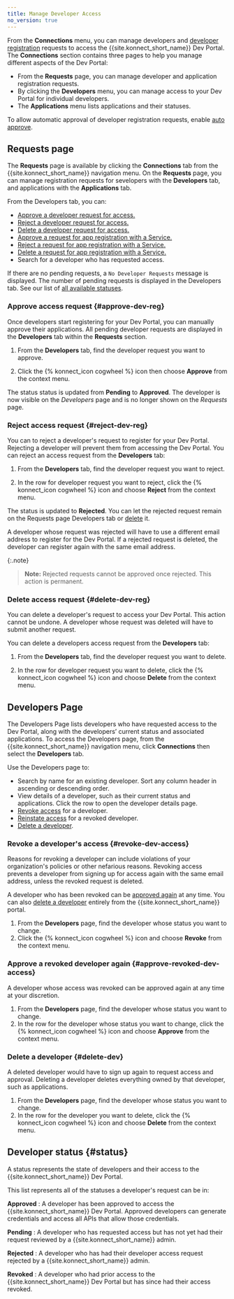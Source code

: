 ```yaml
---
title: Manage Developer Access
no_version: true
---
```

From the **Connections** menu, you can manage developers and [developer registration](/konnect/dev-portal/access-and-approval/dev-reg) requests to
access the {{site.konnect_short_name}} Dev Portal. The **Connections** section contains three pages to help you manage different aspects of the Dev Portal:
* From the **Requests** page, you can manage developer and application registration requests. 
* By clicking the **Developers** menu, you can manage access to your Dev Portal for individual developers. 
* The **Applications** menu lists applications and their statuses. 

To allow automatic approval of developer registration requests,
enable [auto approve](/konnect/dev-portal/access-and-approval/auto-approve-devs-apps).

## Requests page

The **Requests** page is available by clicking the **Connections** tab from the {{site.konnect_short_name}} navigation menu. On the **Requests** page, you can manage registration requests for sevelopers with the **Developers** tab, and applications with the **Applications** tab.


From the Developers tab, you can:

- [Approve a developer request for access.](#approve-dev-reg) 
- [Reject a developer request for access.](#reject-dev-reg)
- [Delete a developer request for access.](#delete-dev-reg)
- [Approve a request for app registration with a Service.](konnect/dev-portal/applications/manage-app-reg-requests/#approve-app-reg)
- [Reject a request for app registration with a Service.](konnect/dev-portal/applications/manage-app-reg-requests/#reject-app-reg)
- [Delete a request for app registration with a Service.](konnect/dev-portal/applications/manage-app-reg-requests/#delete-app-reg)
- Search for a developer who has requested access.

If there are no pending requests, a `No Developer Requests` message is displayed. The number of
pending requests is displayed in the Developers tab. See our list of [all available statuses](#status).


### Approve access request {#approve-dev-reg}
Once developers start registering for your Dev Portal, you can manually approve their applications. All pending developer requests are displayed in the **Developers** tab within the **Requests** section.

1. From the **Developers** tab, find the developer request you want to approve.

2.  Click the {% konnect_icon cogwheel %} icon then choose
   **Approve** from the context menu.

The status status is updated from **Pending** to **Approved**. The developer
is now visible on the _Developers_ page and is no longer shown on the _Requests_ page.

### Reject access request {#reject-dev-reg}
You can to reject a developer's request to register for your Dev Portal. Rejecting a developer will prevent them from accessing the Dev Portal. You can reject an access request from the **Developers** tab: 

1.  From the **Developers** tab, find the developer request you want to reject.

2.  In the row for developer request you want to reject, click the {% konnect_icon cogwheel %} icon and choose
   **Reject** from the context menu.

   The status is updated to **Rejected**. You can
   let the rejected request remain on the Requests page Developers tab or
   [delete](#delete-dev-reg) it.

A developer whose request was rejected will have to use a different email address to register for the Dev Portal. 
If a rejected request is deleted, the developer can register
again with the same email address.

{:.note}
> **Note:** Rejected requests cannot be approved once rejected. This action is permanent. 

### Delete access request {#delete-dev-reg}

You can delete a developer's request to access your Dev Portal. This action cannot be undone. A developer
whose request was deleted will have to submit another request. 

You can delete a developers access request from the **Developers** tab:

1. From the **Developers** tab, find the developer request you want to delete.

2. In the row for developer request you want to delete, click the {% konnect_icon cogwheel %} icon and choose
   **Delete** from the context menu.

## Developers Page

The Developers Page lists developers who have requested access to the Dev Portal, along with the developers’ current status and associated applications. 
To access the Developers page, from the {{site.konnect_short_name}} navigation menu, click **Connections** then select the **Developers** tab.

Use the Developers page to:

- Search by name for an existing developer. Sort any column header in ascending or descending order.
- View details of a developer, such as their current status and applications. Click the row
  to open the developer details page.
- [Revoke access](#revoke-dev-access) for a developer.
- [Reinstate access](#approve-revoked-dev-access) for a revoked developer.
- [Delete a developer](#delete-dev).

### Revoke a developer's access {#revoke-dev-access}

Reasons for revoking a developer can include
violations of your organization's policies or other nefarious reasons.
Revoking access prevents a developer from signing up for access again with the same
email address, unless the revoked request is deleted.

A developer who has been revoked can be
[approved again](#approve-revoked-dev-access) at any time. You can also
[delete a developer](#delete-dev) entirely from the {{site.konnect_short_name}} portal.

1. From the **Developers** page, find the developer whose status you want to change. 
2. Click the {% konnect_icon cogwheel %} icon and choose **Revoke** from the
   context menu.

### Approve a revoked developer again {#approve-revoked-dev-access}

A developer whose access was revoked can be approved again
at any time at your discretion.


1. From the **Developers** page, find the developer whose status you want to change. 
2. In the row for the developer whose status you want to change, click the {% konnect_icon cogwheel %} icon and choose **Approve** from the
   context menu.

### Delete a developer {#delete-dev}

A deleted developer would have to sign up again to request access and approval.
Deleting a developer deletes everything owned by that developer, such as applications.


1. From the **Developers** page, find the developer whose status you want to change.
2. In the row for the developer you want to delete, click the {% konnect_icon cogwheel %} icon and choose **Delete** from the
   context menu.

## Developer status {#status}

A status represents the state of developers and their access to the {{site.konnect_short_name}} Dev Portal.

This list represents all of the statuses a developer's request can be in:

**Approved**
: A developer has been approved to access the {{site.konnect_short_name}} Dev Portal. Approved developers
   can generate credentials and access all APIs that allow those credentials.

**Pending**
: A developer who has requested access but has not yet had their request reviewed by a {{site.konnect_short_name}} admin.

**Rejected**
: A developer who has had their developer access request rejected by a {{site.konnect_short_name}} admin.

**Revoked**
: A developer who had prior access to the {{site.konnect_short_name}} Dev Portal but has since had
  their access revoked.
